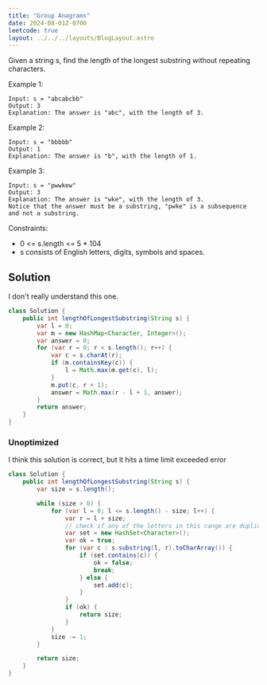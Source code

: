 ```yaml
---
title: "Group Anagrams"
date: 2024-08-01Z-0700
leetcode: true
layout: ../../../layouts/BlogLayout.astro
---
```


Given a string s, find the length of the longest substring without repeating characters.

Example 1:

```text
Input: s = "abcabcbb"
Output: 3
Explanation: The answer is "abc", with the length of 3.
```

Example 2:

```text
Input: s = "bbbbb"
Output: 1
Explanation: The answer is "b", with the length of 1.
```

Example 3:

```text
Input: s = "pwwkew"
Output: 3
Explanation: The answer is "wke", with the length of 3.
Notice that the answer must be a substring, "pwke" is a subsequence and not a substring.
```

Constraints:

- 0 <= s.length <= 5 \* 104
- s consists of English letters, digits, symbols and spaces.

## Solution

I don't really understand this one.

```java
class Solution {
    public int lengthOfLongestSubstring(String s) {
        var l = 0;
        var m = new HashMap<Character, Integer>();
        var answer = 0;
        for (var r = 0; r < s.length(); r++) {
            var c = s.charAt(r);
            if (m.containsKey(c)) {
                l = Math.max(m.get(c), l);
            }
            m.put(c, r + 1);
            answer = Math.max(r - l + 1, answer);
        }
        return answer;
    }
}
```

### Unoptimized

I think this solution is correct, but it hits a time limit exceeded error

```java
class Solution {
    public int lengthOfLongestSubstring(String s) {
        var size = s.length();

        while (size > 0) {
            for (var l = 0; l <= s.length() - size; l++) {
                var r = l + size;
                // check if any of the letters in this range are duplicated
                var set = new HashSet<Character>();
                var ok = true;
                for (var c : s.substring(l, r).toCharArray()) {
                    if (set.contains(c)) {
                        ok = false;
                        break;
                    } else {
                        set.add(c);
                    }
                }
                if (ok) {
                    return size;
                }
            }
            size -= 1;
        }

        return size;
    }
}
```

